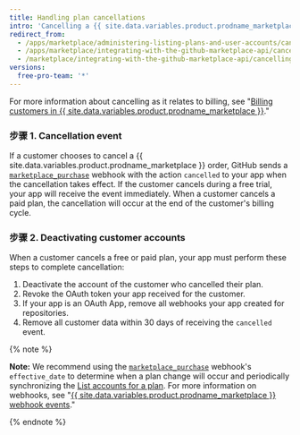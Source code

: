 ```yaml
---
title: Handling plan cancellations
intro: 'Cancelling a {{ site.data.variables.product.prodname_marketplace }} app triggers the [`marketplace_purchase` event](/marketplace/integrating-with-the-github-marketplace-api/github-marketplace-webhook-events) webhook with the `cancelled` action, which kicks off the cancellation flow.'
redirect_from:
  - /apps/marketplace/administering-listing-plans-and-user-accounts/cancelling-plans/
  - /apps/marketplace/integrating-with-the-github-marketplace-api/cancelling-plans/
  - /marketplace/integrating-with-the-github-marketplace-api/cancelling-plans
versions:
  free-pro-team: '*'
---
```




For more information about cancelling as it relates to billing, see "[Billing customers in {{ site.data.variables.product.prodname_marketplace }}](/apps//marketplace/administering-listing-plans-and-user-accounts/billing-customers-in-github-marketplace)."

### 步骤 1. Cancellation event

If a customer chooses to cancel a {{ site.data.variables.product.prodname_marketplace }} order, GitHub sends a [`marketplace_purchase`](/marketplace/integrating-with-the-github-marketplace-api/github-marketplace-webhook-events/) webhook with the action `cancelled` to your app when the cancellation takes effect. If the customer cancels during a free trial, your app will receive the event immediately. When a customer cancels a paid plan, the cancellation will occur at the end of the customer's billing cycle.

### 步骤 2. Deactivating customer accounts

When a customer cancels a free or paid plan, your app must perform these steps to complete cancellation:

1. Deactivate the account of the customer who cancelled their plan.
1. Revoke the OAuth token your app received for the customer.
1. If your app is an OAuth App, remove all webhooks your app created for repositories.
1. Remove all customer data within 30 days of receiving the `cancelled` event.

{% note %}

**Note:** We recommend using the [`marketplace_purchase`](/marketplace/integrating-with-the-github-marketplace-api/github-marketplace-webhook-events/) webhook's `effective_date` to determine when a plan change will occur and periodically synchronizing the [List accounts for a plan](/v3/apps/marketplace/#list-accounts-for-a-plan). For more information on webhooks, see "[{{ site.data.variables.product.prodname_marketplace }} webhook events](/marketplace/integrating-with-the-github-marketplace-api/github-marketplace-webhook-events/)."

{% endnote %}
